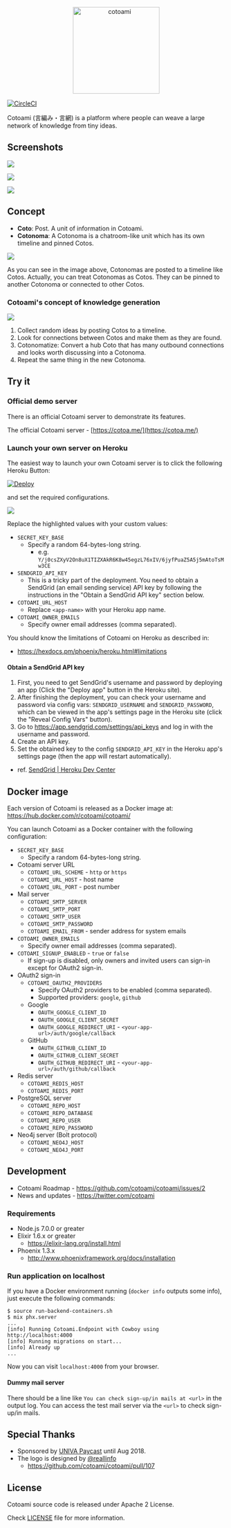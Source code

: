 <p align="center"><img src="assets/static/images/logo/vertical.png" alt="cotoami" height="200px"></p>


[![CircleCI](https://circleci.com/gh/cotoami/cotoami.svg?style=svg)](https://circleci.com/gh/cotoami/cotoami)

Cotoami (言編み・言網) is a platform where people can weave a large network of knowledge from tiny ideas.


## Screenshots

![](docs/images/timeline-and-pinned-docs.png)

![](docs/images/timeline-and-graph.png)

![](docs/images/screenshot-mobile.png)


## Concept

* **Coto**: Post. A unit of information in Cotoami.
* **Cotonoma**: A Cotonoma is a chatroom-like unit which has its own timeline and pinned Cotos.

![](docs/images/cotonoma.png)

As you can see in the image above, Cotonomas are posted to a timeline like Cotos.
Actually, you can treat Cotonomas as Cotos. They can be pinned to another
Cotonoma or connected to other Cotos.

### Cotoami's concept of knowledge generation

![](docs/images/cotoami-concept.png)

1. Collect random ideas by posting Cotos to a timeline.
2. Look for connections between Cotos and make them as they are found.
3. Cotonomatize: Convert a hub Coto that has many outbound connections and looks worth discussing into a Cotonoma.
4. Repeat the same thing in the new Cotonoma.


## Try it

### Official demo server

There is an official Cotoami server to demonstrate its features.

The official Cotoami server - [https://cotoa.me/](https://cotoa.me/)

### Launch your own server on Heroku

The easiest way to launch your own Cotoami server is to click the following Heroku Button:

[![Deploy](https://www.herokucdn.com/deploy/button.svg)](https://heroku.com/deploy)

and set the required configurations.

![](docs/images/cotoami-heroku-configs.png)

Replace the highlighted values with your custom values:

* `SECRET_KEY_BASE`
    * Specify a random 64-bytes-long string.
        * e.g. `Y/j0csZXyV2On8uX1TIZXAkR6K8w45egzL76xIV/6jyfPuaZ5A5j5mAtoTsMw3CE`
* `SENDGRID_API_KEY`
    * This is a tricky part of the deployment. You need to obtain a SendGrid (an email sending service) API key by following the instructions in the "Obtain a SendGrid API key" section below.
* `COTOAMI_URL_HOST`
    * Replace `<app-name>` with your Heroku app name.
* `COTOAMI_OWNER_EMAILS`
    * Specify owner email addresses (comma separated).

You should know the limitations of Cotoami on Heroku as described in:

* <https://hexdocs.pm/phoenix/heroku.html#limitations>
    
#### Obtain a SendGrid API key

1. First, you need to get SendGrid's username and password by deploying an app (Click the "Deploy app" button in the Heroku site).
2. After finishing the deployment, you can check your username and password via config vars: `SENDGRID_USERNAME` and `SENDGRID_PASSWORD`, which can be viewed in the app's settings page in the Heroku site (click the "Reveal Config Vars" button).
3. Go to <https://app.sendgrid.com/settings/api_keys> and log in with the username and password.
4. Create an API key.
5. Set the obtained key to the config `SENDGRID_API_KEY` in the Heroku app's settings page (then the app will restart automatically).

* ref. [SendGrid \| Heroku Dev Center](https://devcenter.heroku.com/articles/sendgrid)


## Docker image

Each version of Cotoami is released as a Docker image at: https://hub.docker.com/r/cotoami/cotoami/

You can launch Cotoami as a Docker container with the following configuration:

* `SECRET_KEY_BASE`
    * Specify a random 64-bytes-long string.
* Cotoami server URL 
    * `COTOAMI_URL_SCHEME` - `http` or `https`
    * `COTOAMI_URL_HOST` - host name
    * `COTOAMI_URL_PORT` - post number
* Mail server
    * `COTOAMI_SMTP_SERVER`
    * `COTOAMI_SMTP_PORT`
    * `COTOAMI_SMTP_USER`
    * `COTOAMI_SMTP_PASSWORD`
    * `COTOAMI_EMAIL_FROM` - sender address for system emails
* `COTOAMI_OWNER_EMAILS`
    * Specify owner email addresses (comma separated).
* `COTOAMI_SIGNUP_ENABLED` - `true` or `false`
    * If sign-up is disabled, only owners and invited users can sign-in except for OAuth2 sign-in.
* OAuth2 sign-in
    * `COTOAMI_OAUTH2_PROVIDERS`
        * Specify OAuth2 providers to be enabled (comma separated).
        * Supported providers: `google`, `github`
    * Google
        * `OAUTH_GOOGLE_CLIENT_ID`
        * `OAUTH_GOOGLE_CLIENT_SECRET`
        * `OAUTH_GOOGLE_REDIRECT_URI` - `<your-app-url>/auth/google/callback`
    * GitHub
        * `OAUTH_GITHUB_CLIENT_ID`
        * `OAUTH_GITHUB_CLIENT_SECRET`
        * `OAUTH_GITHUB_REDIRECT_URI` - `<your-app-url>/auth/github/callback`
* Redis server
    * `COTOAMI_REDIS_HOST`
    * `COTOAMI_REDIS_PORT`
* PostgreSQL server
    * `COTOAMI_REPO_HOST`
    * `COTOAMI_REPO_DATABASE`
    * `COTOAMI_REPO_USER`
    * `COTOAMI_REPO_PASSWORD`
* Neo4j server (Bolt protocol)
    * `COTOAMI_NEO4J_HOST`
    * `COTOAMI_NEO4J_PORT` 


## Development

* Cotoami Roadmap - https://github.com/cotoami/cotoami/issues/2
* News and updates - https://twitter.com/cotoami


### Requirements

* Node.js 7.0.0 or greater
* Elixir 1.6.x or greater
    * https://elixir-lang.org/install.html
* Phoenix 1.3.x
    * http://www.phoenixframework.org/docs/installation


### Run application on localhost

If you have a Docker environment running (`docker info` outputs some info), just execute the following commands:

```
$ source run-backend-containers.sh 
$ mix phx.server
...
[info] Running Cotoami.Endpoint with Cowboy using http://localhost:4000
[info] Running migrations on start...
[info] Already up
...
```

Now you can visit `localhost:4000` from your browser.

#### Dummy mail server

There should be a line like `You can check sign-up/in mails at <url>` in the output log.
You can access the test mail server via the `<url>` to check sign-up/in mails.


## Special Thanks

* Sponsored by [UNIVA Paycast](https://www.univapay.com) until Aug 2018.
* The logo is designed by [@reallinfo](https://github.com/reallinfo)
    * https://github.com/cotoami/cotoami/pull/107


## License

Cotoami source code is released under Apache 2 License.

Check [LICENSE](LICENSE) file for more information.
